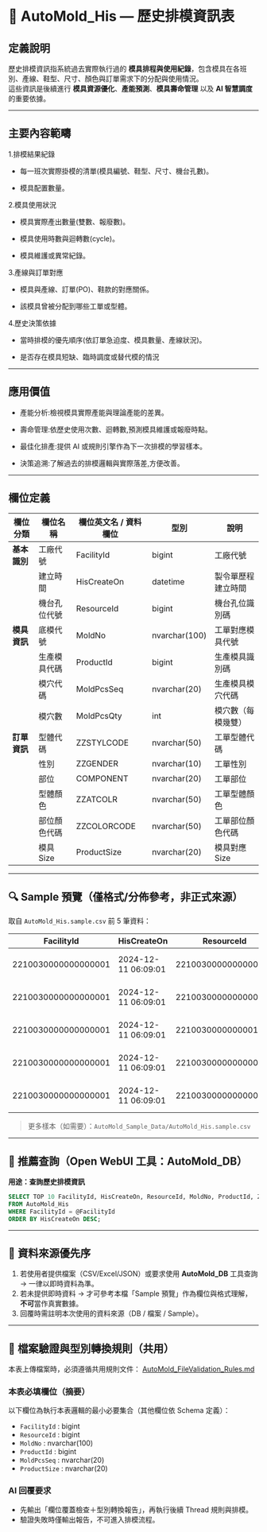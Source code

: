 # 📑 AutoMold_His — 歷史排模資訊表

## 定義說明
歷史排模資訊指系統過去實際執行過的 **模具排程與使用紀錄**，包含模具在各班別、產線、鞋型、尺寸、顏色與訂單需求下的分配與使用情況。  
這些資訊是後續進行 **模具資源優化**、**產能預測**、**模具壽命管理** 以及 **AI 智慧調度** 的重要依據。

---

## 主要內容範疇

1.排模結果紀錄

- 每一班次實際掛模的清單(模具編號、鞋型、尺寸、機台孔數)。

- 模具配置數量。

2.模具使用狀況

- 模具實際產出數量(雙數、報廢數)。

- 模具使用時數與迴轉數(cycle)。

- 模具維護或異常紀錄。

3.產線與訂單對應

- 模具與產線、訂單(PO)、鞋款的對應關係。

- 該模具曾被分配到哪些工單或型體。

4.歷史決策依據

- 當時排模的優先順序(依訂單急迫度、模具數量、產線狀況)。

- 是否存在模具短缺、臨時調度或替代模的情況

---

## 應用價值

- 產能分析:檢視模具實際產能與理論產能的差異。

- 壽命管理:依歷史使用次數、迴轉數,預測模具維護或報廢時點。

- 最佳化排產:提供 AI 或規則引擎作為下一次排模的學習樣本。

- 決策追溯:了解過去的排模邏輯與實際落差,方便改善。

---

## 欄位定義
| 欄位分類      | 欄位名稱       | 欄位英文名 / 資料欄位 | 型別         | 說明           |
| ------------- | -------------- | --------------------- | ------------ | -------------- |
| **基本識別**  | 工廠代號       | FacilityId            | bigint       | 工廠代號        |
|               | 建立時間       | HisCreateOn           | datetime     | 製令單歷程建立時間 |
|               | 機台孔位代號   | ResourceId            | bigint       | 機台孔位識別碼   |
| **模具資訊**  | 底模代號       | MoldNo                | nvarchar(100)| 工單對應模具代號 |
|               | 生產模具代碼   | ProductId             | bigint       | 生產模具識別碼   |
|               | 模穴代碼       | MoldPcsSeq            | nvarchar(20) | 生產模具模穴代碼 |
|               | 模穴數         | MoldPcsQty            | int          | 模穴數（每模幾雙） |
| **訂單資訊**  | 型體代碼       | ZZSTYLCODE            | nvarchar(50) | 工單型體代碼     |
|               | 性別           | ZZGENDER              | nvarchar(10) | 工單性別        |
|               | 部位           | COMPONENT              | nvarchar(20) | 工單部位        |
|               | 型體顏色       | ZZATCOLR              | nvarchar(50) | 工單型體顏色     |
|               | 部位顏色代碼   | ZZCOLORCODE           | nvarchar(50) | 工單部位顏色代碼 |
|               | 模具 Size      | ProductSize           | nvarchar(20) | 模具對應 Size    |

---

## 🔍 Sample 預覽（僅格式/分佈參考，非正式來源）
取自 `AutoMold_His.sample.csv` 前 5 筆資料：

| FacilityId        | HisCreateOn        | ResourceId        | MoldNo | ProductId        | MoldPcsSeq | MoldPcsQty | ZZSTYLCODE | ZZGENDER | COMPONENT | ZZATCOLR             | ZZCOLORCODE | ProductSize |
|-------------------|-------------------|-------------------|--------|-----------------|------------|------------|------------|----------|----------|----------------------|-------------|-------------|
| 2210030000000000001 | 2024-12-11 06:09:01 | 2210030000000000307 | 18336  | 2412120000000004864 | 1          | 1          | N          | M        | H0001    | 50%WARM VANILLA S25 | 50%AFDM     | UK_8        |
| 2210030000000000001 | 2024-12-11 06:09:01 | 2210030000000000323 | 18336  | 2412120000000004968 | 1          | 1          | N          | M        | H0001    | 50%WARM VANILLA S25 | 50%AFDM     | UK_8        |
| 2210030000000000001 | 2024-12-11 06:09:01 | 2210030000000001520 | 18336  | 2412120000000004968 | 1          | 1          | N          | W        | H0001    | 50%WARM VANILLA S25 | 50%AFDM     | UK_8        |
| 2210030000000000001 | 2024-12-11 06:09:01 | 2210030000000000307 | 18336  | 2412120000000004864 | 1          | 1          | N          | M        | H0001    | 50%WARM VANILLA S25 | 50%AFDM     | UK_8        |
| 2210030000000000001 | 2024-12-11 06:09:01 | 2210030000000000307 | 18336  | 2412120000000004864 | 1          | 1          | N          | M        | H0001    | 50%WARM VANILLA S25 | 50%AFDM     | UK_8        |

> 更多樣本（如需要）：`AutoMold_Sample_Data/AutoMold_His.sample.csv`
---

## 🧪 推薦查詢（Open WebUI 工具：AutoMold_DB）
**用途：查詢歷史排模資訊**
```sql
SELECT TOP 10 FacilityId, HisCreateOn, ResourceId, MoldNo, ProductId, ZZSTYLCODE, ProductSize
FROM AutoMold_His
WHERE FacilityId = @FacilityId
ORDER BY HisCreateOn DESC;
```

---

## 📣 資料來源優先序
1) 若使用者提供檔案（CSV/Excel/JSON）或要求使用 **AutoMold_DB** 工具查詢 → 一律以即時資料為準。  
2) 若未提供即時資料 → 才可參考本檔「Sample 預覽」作為欄位與格式理解，**不可**當作真實數據。  
3) 回覆時需註明本次使用的資料來源（DB / 檔案 / Sample）。

---

## 📌 檔案驗證與型別轉換規則（共用）
本表上傳檔案時，必須遵循共用規則文件：
[AutoMold_FileValidation_Rules.md](./AutoMold_FileValidation_Rules.md)

### 本表必填欄位（摘要）
以下欄位為執行本表邏輯的最小必要集合（其他欄位依 Schema 定義）：
- `FacilityId` : bigint
- `ResourceId` : bigint
- `MoldNo` : nvarchar(100)
- `ProductId` : bigint
- `MoldPcsSeq` : nvarchar(20)
- `ProductSize` : nvarchar(20)

### AI 回覆要求
- 先輸出「欄位覆蓋檢查＋型別轉換報告」，再執行後續 Thread 規則與排模。
- 驗證失敗時僅輸出報告，不可進入排模流程。
